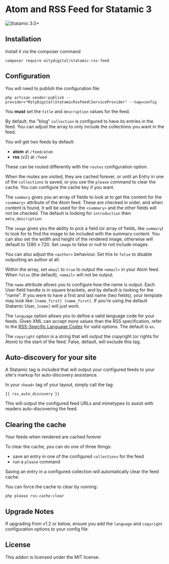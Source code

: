 # Atom and RSS Feed for Statamic 3

![Statamic 3.0+](https://img.shields.io/badge/Statamic-3.0+-FF269E?style=for-the-badge&link=https://statamic.com)

## Installation

Install it via the composer command

```
composer require mitydigital/statamic-rss-feed
```

## Configuration

You will need to publish the configuration file:

```
php artisan vendor:publish --provider="MityDigital\StatamicRssFeed\ServiceProvider" --tag=config
```

You **must** set the `title` and `description` values for the feed.

By default, the "blog" `collection` is configured to have its entries in the feed. You can adjust the array to only
include the collections you want in the feed.

You will get two feeds by default:

- **atom** at `/feed/atom`
- **rss** (v2) at `/feed`

These can be routed differently with the `routes` configuration option.

When the routes are visited, they are cached forever, or until an Entry in one of the `collections` is saved, or you use
the `please` command to clear the cache. You can configure the cache key if you want.

The `summary` gives you an array of fields to look at to get the content for the `<summary>` attribute of the Atom feed.
These are checked in order, and when content is found, it will be used for the `<summary>` and the other fields will not
be checked. The default is looking for `introduction` then `meta_description`.

The `image` gives you the ability to pick a field (or array of fields, like `summary`) to look for to find the image to
be included with the summary content. You can also set the width and height of the rendered image, otherwise will
default to 1280 x 720. Set `image` to false or null to not include images.

You can also adjust the `<author>` behaviour. Set this to `false` to disable outputting an author at all.

Within the array, set `email` to `true` to output the `<email>` in your Atom feed. When `false` (the default), `<email>`
will not be output.

The `name` attribute allows you to configure how the name is output. Each User field handle is in square brackets, and
by default is looking for the "name". If you were to have a first and last name (two fields), your template may look
like: `[name_first] [name_first]`. If you're using the default Statamic User, `[name]` will just work.

The `language` option allows you to define a valid language code for your feeds. Given XML can accept more values than
the RSS specification, refer to the [RSS-Specific Language Codes](https://www.rssboard.org/rss-language-codes) for valid
options. The default is `en`.

The `copyright` option is a string that will output the copyright (or rights for Atom) to the start of the feed. False,
default, will exclude this tag.

## Auto-discovery for your site

A Statamic tag is included that will output your configured feeds to your site's markup for auto-discovery assistance.

In your `<head>` tag of your layout, simply call the tag:

```{{ rss_auto_discovery }} ```

This will output the configured feed URLs and mimetypes to assist with readers auto-discovering the feed.

## Clearing the cache

Your feeds when rendered are cached forever

To clear the cache, you can do one of three things:

- save an entry in one of the configured `collections` for the feed
- run a ``please`` command

Saving an entry in a configured collection will automatically clear the feed cache.

You can force the cache to clear by running:

```
php please rss-cache:clear
```

## Upgrade Notes

If upgrading from v1.2 or below, ensure you add the `language` and `copyright` configuration options to your config
file.

## License

This addon is licensed under the MIT license.